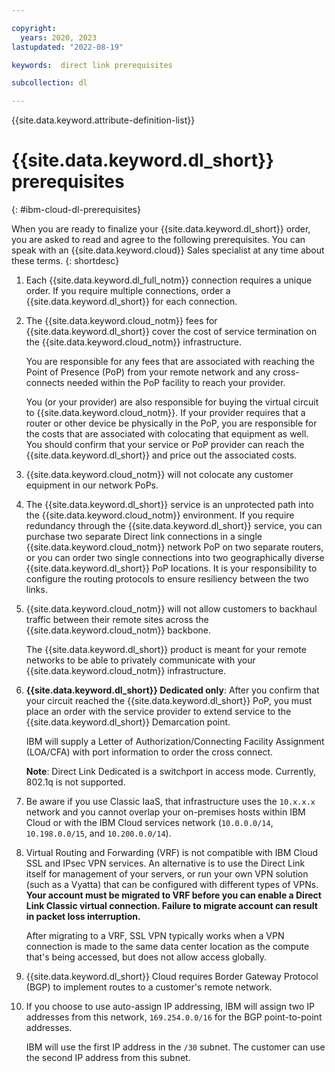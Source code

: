 ```yaml
---

copyright:
  years: 2020, 2023
lastupdated: "2022-08-19"

keywords:  direct link prerequisites

subcollection: dl

---
```


{{site.data.keyword.attribute-definition-list}}

# {{site.data.keyword.dl_short}} prerequisites
{: #ibm-cloud-dl-prerequisites}

When you are ready to finalize your {{site.data.keyword.dl_short}} order, you are asked to read and agree to the following prerequisites. You can speak with an {{site.data.keyword.cloud}} Sales specialist at any time about these terms.
{: shortdesc}

1. Each {{site.data.keyword.dl_full_notm}} connection requires a unique order. If you require multiple connections, order a {{site.data.keyword.dl_short}} for each connection.

1. The {{site.data.keyword.cloud_notm}} fees for {{site.data.keyword.dl_short}} cover the cost of service termination on the {{site.data.keyword.cloud_notm}} infrastructure.

   You are responsible for any fees that are associated with reaching the Point of Presence (PoP) from your remote network and any cross-connects needed within the PoP facility to reach your provider.

   You (or your provider) are also responsible for buying the virtual circuit to {{site.data.keyword.cloud_notm}}. If your provider requires that a router or other device be physically in the PoP, you are responsible for the costs that are associated with colocating that equipment as well. You should confirm that your service or PoP provider can reach the {{site.data.keyword.dl_short}} and price out the associated costs.

1. {{site.data.keyword.cloud_notm}} will not colocate any customer equipment in our network PoPs.

1. The {{site.data.keyword.dl_short}} service is an unprotected path into the {{site.data.keyword.cloud_notm}} environment. If you require redundancy through the {{site.data.keyword.dl_short}} service, you can purchase two separate Direct link connections in a single {{site.data.keyword.cloud_notm}} network PoP on two separate routers, or you can order two single connections into two geographically diverse {{site.data.keyword.dl_short}} PoP locations. It is your responsibility to configure the routing protocols to ensure resiliency between the two links.

1. {{site.data.keyword.cloud_notm}} will not allow customers to backhaul traffic between their remote sites across the {{site.data.keyword.cloud_notm}} backbone.

   The {{site.data.keyword.dl_short}} product is meant for your remote networks to be able to privately communicate with your {{site.data.keyword.cloud_notm}} infrastructure.

1. **{{site.data.keyword.dl_short}} Dedicated only**: After you confirm that your circuit reached the {{site.data.keyword.dl_short}} PoP, you must place an order with the service provider to extend service to the {{site.data.keyword.dl_short}} Demarcation point.

   IBM will supply a Letter of Authorization/Connecting Facility Assignment (LOA/CFA) with port information to order the cross connect.

   **Note**: Direct Link Dedicated is a switchport in access mode. Currently, 802.1q is not supported.

1. Be aware if you use Classic IaaS, that infrastructure uses the `10.x.x.x` network and you cannot overlap your on-premises hosts within IBM Cloud or with the IBM Cloud services network (`10.0.0.0/14`, `10.198.0.0/15`, and `10.200.0.0/14`).

1. Virtual Routing and Forwarding (VRF) is not compatible with IBM Cloud SSL and IPsec VPN services. An alternative is to use the Direct Link itself for management of your servers, or run your own VPN solution (such as a Vyatta) that can be configured with different types of VPNs. **Your account must be migrated to VRF before you can enable a Direct Link Classic virtual connection. Failure to migrate account can result in packet loss interruption.**

   After migrating to a VRF, SSL VPN typically works when a VPN connection is made to the same data center location as the compute that's being accessed, but does not allow access globally.

1. {{site.data.keyword.dl_short}} Cloud requires Border Gateway Protocol (BGP) to implement routes to a customer's remote network.

1. If you choose to use auto-assign IP addressing, IBM will assign two IP addresses from this network, `169.254.0.0/16` for the BGP point-to-point addresses.

   IBM will use the first IP address in the `/30` subnet. The customer can use the second IP address from this subnet.
